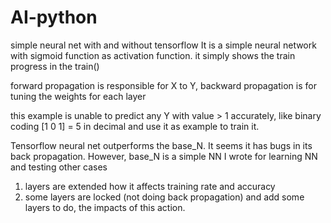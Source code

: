 # AI-python
simple neural net with and without tensorflow
It is a simple neural network with sigmoid function as activation function. 
it simply shows the train progress in the train()

forward propagation is responsible for X to Y,
backward propagation is for tuning the weights for each layer

this example is unable to predict any Y with value > 1 accurately, like binary coding [1 0 1] = 5 in decimal
and use it as example to train it. 

Tensorflow neural net outperforms the base_N.
It seems it has bugs in its back propagation. However, base_N is a simple NN I wrote for learning NN and testing other cases
  1. layers are extended how it affects training rate and accuracy
  2. some layers are locked (not doing back propagation) and add some layers to do, the impacts of this action.
